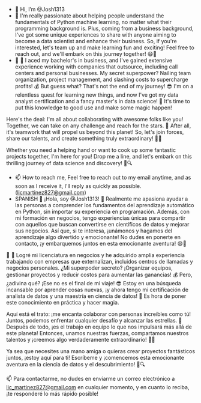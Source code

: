 - 👋 Hi, I’m @Josh1313
- 👀 I'm really passionate about helping people understand the fundamentals of Python machine learning, no matter what their programming background is. Plus, coming from a business background, I've got some unique experiences to share with anyone aiming to become a data scientist and enhance their business. So, if you're interested, let's team up and make learning fun and exciting! Feel free to reach out, and we'll embark on this journey together! 😄🚀
- 🌱 🎉 I aced my bachelor's in business, and I've gained extensive experience working with companies that outsource, including call centers and personal businesses. My secret superpower? Nailing team organization, project management, and slashing costs to supercharge profits! 💰 But guess what? That's not the end of my journey! 😎
I'm on a relentless quest for learning new things, and now I've got my data analyst certification and a fancy master's in data science! 🚀 It's time to put this knowledge to good use and make some magic happen!

Here's the deal: I'm all about collaborating with awesome folks like you! Together, we can take on any challenge and reach for the stars. 🌟 After all, it's teamwork that will propel us beyond this planet! So, let's join forces, share our talents, and create something truly extraordinary! 🤝💡

Whether you need a helping hand or want to cook up some fantastic projects together, I'm here for you! Drop me a line, and let's embark on this thrilling journey of data science and discovery! 📩🔍

- 📫 How to reach me, Feel free to reach out to my email anytime, and as soon as I receive it, I'll reply as quickly as possible.(licmartinez827@gmail.com)
-   SPANISH
👋 ¡Hola, soy @Josh1313!
👀 Realmente me apasiona ayudar a las personas a comprender los fundamentos del aprendizaje automático en Python, sin importar su experiencia en programación. Además, con mi formación en negocios, tengo experiencias únicas para compartir con aquellos que buscan convertirse en científicos de datos y mejorar sus negocios. Así que, si te interesa, ¡unámonos y hagamos del aprendizaje algo divertido y emocionante! No dudes en ponerte en contacto, ¡y embarquemos juntos en esta emocionante aventura! 😄🚀

🌱 🎉 Logré mi licenciatura en negocios y he adquirido amplia experiencia trabajando con empresas que externalizan, incluidos centros de llamadas y negocios personales. ¿Mi superpoder secreto? ¡Organizar equipos, gestionar proyectos y reducir costos para aumentar las ganancias! 💰 Pero, ¿adivina qué? ¡Ese no es el final de mi viaje! 😎 Estoy en una búsqueda incansable por aprender cosas nuevas, ¡y ahora tengo mi certificación de analista de datos y una maestría en ciencia de datos! 🚀 Es hora de poner este conocimiento en práctica y hacer magia.

Aquí está el trato: ¡me encanta colaborar con personas increíbles como tú! Juntos, podemos enfrentar cualquier desafío y alcanzar las estrellas. 🌟 Después de todo, ¡es el trabajo en equipo lo que nos impulsará más allá de este planeta! Entonces, unamos nuestras fuerzas, compartamos nuestros talentos y ¡creemos algo verdaderamente extraordinario! 🤝💡

Ya sea que necesites una mano amiga o quieras crear proyectos fantásticos juntos, ¡estoy aquí para ti! Escríbeme y ¡comencemos esta emocionante aventura en la ciencia de datos y el descubrimiento! 📩🔍

📫 Para contactarme, no dudes en enviarme un correo electrónico a lic_martinez827@gmail.com en cualquier momento, y en cuanto lo reciba, ¡te responderé lo más rápido posible!

<!---
Josh1313/Josh1313 is a ✨ special ✨ repository because its `README.md` (this file) appears on your GitHub profile.
You can click the Preview link to take a look at your changes.
--->
